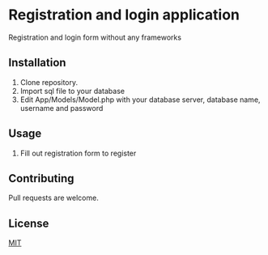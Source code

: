 # Registration and login application

Registration and login form without any frameworks

## Installation

1. Clone repository.
2. Import sql file to your database
3. Edit App/Models/Model.php with your database server, database name, username and password

## Usage

1. Fill out registration form to register


## Contributing
Pull requests are welcome.

## License
[MIT](https://choosealicense.com/licenses/mit/)